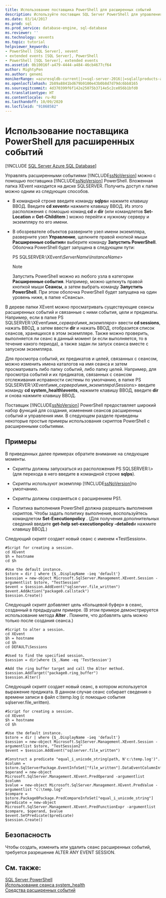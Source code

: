 ```yaml
---
title: Использование поставщика PowerShell для расширенных событий
description: Используйте поставщик SQL Server PowerShell для управления расширенными событиями SQL Server. В этой статье приводятся примеры создания и изменения сеансов, а также управления ими.
ms.date: 03/14/2017
ms.prod: sql
ms.prod_service: database-engine, sql-database
ms.reviewer: ''
ms.technology: xevents
ms.topic: tutorial
helpviewer_keywords:
- PowerShell [SQL Server], xevent
- extended events [SQL Server], PowerShell
- PowerShell [SQL Server], extended events
ms.assetid: 0b10016f-a479-4444-a484-46cb4677cf64
author: MightyPen
ms.author: genemi
monikerRange: =azuresqldb-current||>=sql-server-2016||=sqlallproducts-allversions||>=sql-server-linux-2017||=azuresqldb-mi-current
ms.openlocfilehash: 2b89a8841bd679b9100e43b0b8d7d79dc6bb8165
ms.sourcegitcommit: 4d370399f6f142e25075b3714e5c2ce056b1bfd0
ms.translationtype: HT
ms.contentlocale: ru-RU
ms.lasthandoff: 10/09/2020
ms.locfileid: "91868582"
---
```

# <a name="use-the-powershell-provider-for-extended-events"></a>Использование поставщика PowerShell для расширенных событий

[!INCLUDE [SQL Server Azure SQL Database](../../includes/applies-to-version/sql-asdb.md)]

  Управлять расширенными событиями [!INCLUDE[ssNoVersion](../../includes/ssnoversion-md.md)] можно с помощью поставщика [!INCLUDE[ssNoVersion](../../includes/ssnoversion-md.md)] PowerShell. Вложенная папка XEvent находится на диске SQLSERVER. Получить доступ к папке можно одним из следующих способов.  
  
-   В командной строке введите команду **sqlps**и нажмите клавишу ВВОД. Введите **cd xevent**и нажмите клавишу ВВОД. Из этого расположения с помощью команд **cd** и **dir** (или командлетов **Set-Location** и **Get-Childitem** ) можно перейти к нужному серверу и экземпляру по его имени.  
  
-   В обозревателе объектов разверните узел имени экземпляра, разверните узел **Управление**, щелкните правой кнопкой мыши **Расширенные события**и выберите команду **Запустить PowerShell**. Оболочка PowerShell будет запущена в следующем пути:  
  
     PS SQLSERVER:\XEvent\\*ServerName*\\*InstanceName*>  
  
    > [!NOTE]  
    >  Запустить PowerShell можно из любого узла в категории **Расширенные события**. Например, можно щелкнуть правой кнопкой мыши **Сеансы**, а затем выбрать команду **Запустить PowerShell**. При этом оболочка PowerShell будет запущена на один уровень ниже, в папке «Сеансы».  
  
 В дереве папки XEvent можно просматривать существующие сеансы расширенных событий и связанные с ними события, цели и предикаты. Например, если в папке PS SQLSERVER:\XEvent\\*имя_сервера*\\*имя_экземпляра*> ввести **cd sessions**, нажать ВВОД, а затем ввести **dir** и нажать ВВОД, отобразится список сеансов, хранящихся в этом экземпляре. Также можно проверить, выполняется ли сеанс в данный момент (и если выполняется, то в течение какого периода), а также задан ли запуск сеанса вместе с запуском экземпляра.  
  
 Для просмотра событий, их предикатов и целей, связанных с сеансом, можно изменить имена каталогов на имя сеанса и затем просматривать либо папку событий, либо папку целей. Например, для просмотра событий и их предикатов, связанных с сеансом отслеживания исправности системы по умолчанию, в папке PS SQLSERVER:\XEvent\\*имя_сервера*\\*имя_экземпляра*\Sessions> введите команду **cd system_health\events**, нажмите клавишу ВВОД, введите **dir** и снова нажмите клавишу ВВОД.  
  
 Поставщик [!INCLUDE[ssNoVersion](../../includes/ssnoversion-md.md)] PowerShell предоставляет широкий набор функций для создания, изменения сеансов расширенных событий и управления ими. В следующем разделе приведены некоторые простые примеры использования скриптов PowerShell с расширенными событиями.  
  
## <a name="examples"></a>Примеры  
 В приведенных далее примерах обратите внимание на следующие моменты.  
  
-   Скрипты должны запускаться из расположения PS SQLSERVER:\\> (для перехода в него введите в командной строке **sqlps**).  
  
-   Скрипты используют экземпляр [!INCLUDE[ssNoVersion](../../includes/ssnoversion-md.md)]по умолчанию.  
  
-   Скрипты должны сохраняться с расширением PS1.  
  
-   Политика выполнения PowerShell должна разрешать выполнения скриптов. Чтобы задать политику выполнения, воспользуйтесь командлетом **Set-Executionpolicy** . (Для получения дополнительных сведений введите **get-help set-executionpolicy -detailed**и нажмите клавишу ВВОД.)  
  
 Следующий скрипт создает новый сеанс с именем «TestSession».  
  
```  
#Script for creating a session.  
cd XEvent  
$h = hostname  
cd $h  
  
#Use the default instance.  
$store = dir | where {$_.DisplayName -ieq 'default'}  
$session = new-object Microsoft.SqlServer.Management.XEvent.Session -argumentlist $store, "TestSession"  
$event = $session.AddEvent("sqlserver.file_written")  
$event.AddAction("package0.callstack")  
$session.Create()  
```  
  
 Следующий скрипт добавляет цель «Кольцевой буфер» в сеанс, созданный в предыдущем примере. (В этом примере демонстрируется использование метода **Alter** . Помните, что добавлять цель можно только после создания сеанса.)  
  
```  
#Script to alter a session.  
cd XEvent  
$h = hostname  
cd $h  
cd DEFAULT\Sessions  
  
#Used to find the specified session.  
$session = dir|where {$_.Name -eq 'TestSession'}  
  
#Add the ring buffer target and call the Alter method.  
$session.AddTarget("package0.ring_buffer")  
$session.Alter()  
```  
  
 Следующий скрипт создает новый сеанс, в котором используется выражение предиката. В данном случае сеанс собирает сведения о времени записи в файл c:\temp.log (с помощью события sqlserver.file_written).  
  
```  
#Script for creating a session.  
cd XEvent  
$h = hostname  
cd $h  
  
#Use the default instance.  
$store = dir | where {$_.DisplayName -ieq 'default'}  
$session = new-object Microsoft.SqlServer.Management.XEvent.Session -argumentlist $store, "TestSession2"  
$event = $session.AddEvent("sqlserver.file_written")  
  
#Construct a predicate "equal_i_unicode_string(path, N'c:\temp.log')".  
$column = $store.SqlServerPackage.EventInfoSet["file_written"].DataEventColumnInfoSet["path"]  
$operand = new-object Microsoft.SqlServer.Management.XEvent.PredOperand -argumentlist $column  
$value = new-object Microsoft.SqlServer.Management.XEvent.PredValue -argumentlist "c:\temp.log"  
$compare = $store.Package0Package.PredCompareInfoSet["equal_i_unicode_string"]  
$predicate = new-object Microsoft.SqlServer.Management.XEvent.PredFunctionExpr -argumentlist $compare, $operand, $value  
$event.SetPredicate($predicate)  
$session.Create()  
```  
  
## <a name="security"></a>Безопасность  
 Чтобы создать, изменить или удалить сеанс расширенных событий, требуется разрешение ALTER ANY EVENT SESSION.  
  
## <a name="see-also"></a>См. также:  
 [SQL Server PowerShell](../../powershell/sql-server-powershell.md)   
 [Использование сеанса system_health](../../relational-databases/extended-events/use-the-system-health-session.md)   
 [Средства расширенных событий](../../relational-databases/extended-events/extended-events-tools.md)  
  
